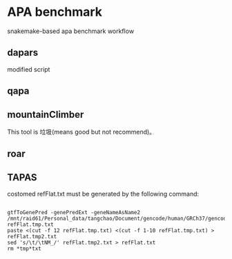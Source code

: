 # APA benchmark
snakemake-based apa benchmark workflow

## dapars
modified script

## qapa

## mountainClimber
This tool is 垃圾(means good but not recommend)。

## roar

## TAPAS

costomed refFlat.txt must be generated by the following command:

```

gtfToGenePred -genePredExt -geneNameAsName2 /mnt/raid61/Personal_data/tangchao/Document/gencode/human/GRCh37/gencode.v30lift37.annotation.gtf refFlat.tmp.txt
paste <(cut -f 12 refFlat.tmp.txt) <(cut -f 1-10 refFlat.tmp.txt) > refFlat.tmp2.txt
sed 's/\t/\tNM_/' refFlat.tmp2.txt > refFlat.txt
rm *tmp*txt

```